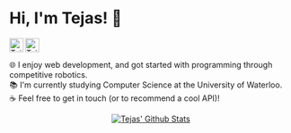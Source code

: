 # Hi, I'm Tejas! 👋

<a href="https://www.linkedin.com/in/twilkhoo/">
  <img align="center" target="_blank" alt="Tejas's Linkedin" width="25px" src="https://raw.githubusercontent.com/peterthehan/peterthehan/master/assets/linkedin.svg" />
</a>
<a href="https://twilkhoo.com/">
  <img align="left" target="_blank" alt="Tejas's Website" width="25px" src="https://upload.wikimedia.org/wikipedia/commons/c/c4/Globe_icon.svg" />
</a>


🌐 I enjoy web development, and got started with programming through competitive robotics.\
📚 I'm currently studying Computer Science at the University of Waterloo.\
☕ Feel free to get in touch (or to recommend a cool API)!

<p align="center"><a href="https://github.com/anuraghazra/github-readme-stats"><img src="https://github-readme-stats.vercel.app/api?username=twilkhoo&count_private=true&show_icons=true&theme=tokyonight" alt="Tejas' Github Stats"></a></p>
